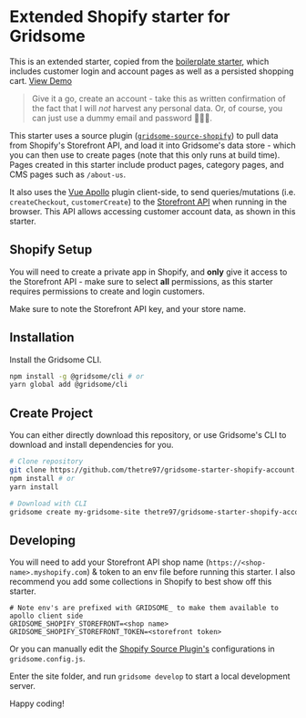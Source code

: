 # Extended Shopify starter for Gridsome

This is an extended starter, copied from the [boilerplate starter](https://github.com/thetre97/gridsome-starter-shopify), which includes customer login and account pages as well as a persisted shopping cart. [View Demo](https://gridsome-starter-shopify-account.vercel.app)

> Give it a go, create an account - take this as written confirmation of the fact that I will _not_ harvest any personal data. Or, of course, you can just use a dummy email and password 🤷🏻‍♂️.

This starter uses a source plugin ([`gridsome-source-shopify`](https://gridsome.org/plugins/gridsome-source-shopify)) to pull data from Shopify's Storefront API, and load it into Gridsome's data store - which you can then use to create pages (note that this only runs at build time). Pages created in this starter include product pages, category pages, and CMS pages such as `/about-us`.

It also uses the [Vue Apollo](https://apollo.vuejs.org) plugin client-side, to send queries/mutations (i.e. `createCheckout`, `customerCreate`) to the [Storefront API](https://help.shopify.com/en/api/storefront-api) when running in the browser. This API allows accessing customer account data, as shown in this starter.

## Shopify Setup

You will need to create a private app in Shopify, and **only** give it access to the Storefront API - make sure to select **all** permissions, as this starter requires permissions to create and login customers.

Make sure to note the Storefront API key, and your store name.

## Installation

Install the Gridsome CLI.

```bash
npm install -g @gridsome/cli # or
yarn global add @gridsome/cli
```

## Create Project

You can either directly download this repository, or use Gridsome's CLI to download and install dependencies for you.

```bash
# Clone repository
git clone https://github.com/thetre97/gridsome-starter-shopify-account.git
npm install # or
yarn install

# Download with CLI
gridsome create my-gridsome-site thetre97/gridsome-starter-shopify-account
```

## Developing

You will need to add your Storefront API shop name (`https://<shop-name>.myshopify.com`) & token to an env file before running this starter.
I also recommend you add some collections in Shopify to best show off this starter.

```
# Note env's are prefixed with GRIDSOME_ to make them available to apollo client side
GRIDSOME_SHOPIFY_STOREFRONT=<shop name>
GRIDSOME_SHOPIFY_STOREFRONT_TOKEN=<storefront token>
```

Or you can manually edit the [Shopify Source Plugin's](https://gridsome.org/plugins/gridsome-source-shopify) configurations in `gridsome.config.js`.

Enter the site folder, and run `gridsome develop` to start a local development server.

Happy coding!

